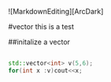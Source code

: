 ![MarkdownEditing][ArcDark]

#vector 
 this is a test

 
##initalize a vector

```c++

std::vector<int> v(5,6);
for(int x :v)cout<<x;

```
